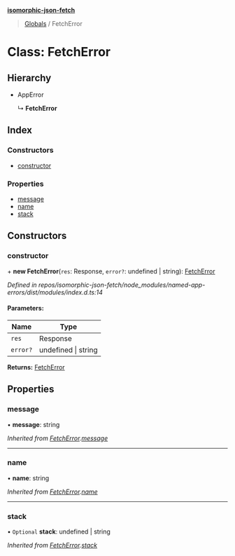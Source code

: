 **[isomorphic-json-fetch](../README.md)**

> [Globals](../README.md) / FetchError

# Class: FetchError

## Hierarchy

* AppError

  ↳ **FetchError**

## Index

### Constructors

* [constructor](fetcherror.md#constructor)

### Properties

* [message](fetcherror.md#message)
* [name](fetcherror.md#name)
* [stack](fetcherror.md#stack)

## Constructors

### constructor

\+ **new FetchError**(`res`: Response, `error?`: undefined \| string): [FetchError](fetcherror.md)

*Defined in repos/isomorphic-json-fetch/node_modules/named-app-errors/dist/modules/index.d.ts:14*

#### Parameters:

Name | Type |
------ | ------ |
`res` | Response |
`error?` | undefined \| string |

**Returns:** [FetchError](fetcherror.md)

## Properties

### message

•  **message**: string

*Inherited from [FetchError](fetcherror.md).[message](fetcherror.md#message)*


___

### name

•  **name**: string

*Inherited from [FetchError](fetcherror.md).[name](fetcherror.md#name)*


___

### stack

• `Optional` **stack**: undefined \| string

*Inherited from [FetchError](fetcherror.md).[stack](fetcherror.md#stack)*


